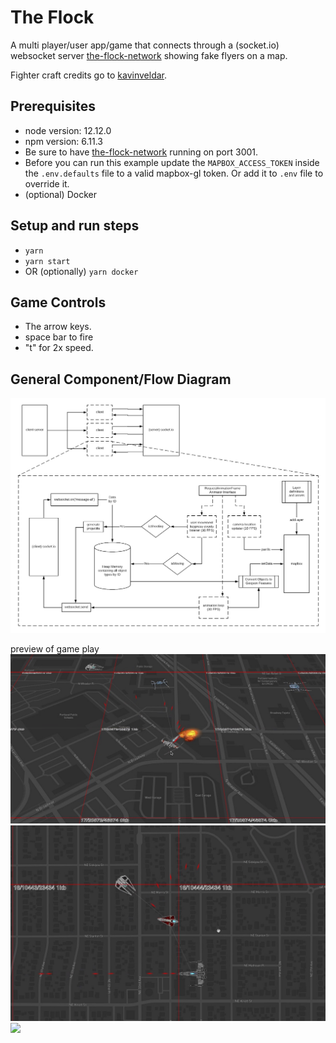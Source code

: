# The Flock
A multi player/user app/game that connects through a (socket.io) websocket server [the-flock-network](https://github.com/yapalexei/the-flock-network) showing fake flyers on a map.

Fighter craft credits go to [kavinveldar](https://www.deviantart.com/kavinveldar/gallery).

## Prerequisites
- node version: 12.12.0
- npm version: 6.11.3
- Be sure to have [the-flock-network](https://github.com/yapalexei/the-flock-network) running on port 3001.
- Before you can run this example update the `MAPBOX_ACCESS_TOKEN` inside the `.env.defaults` file to a valid mapbox-gl token. Or add it to `.env` file to override it.
- (optional) Docker

## Setup and run steps
- `yarn`
- `yarn start`
- OR (optionally) `yarn docker`

## Game Controls
- The arrow keys.
- space bar to fire
- "t" for 2x speed.

## General Component/Flow Diagram
![](cleint-game-logic-flow-diagram.jpg)


preview of game play
![](single-player.jpg)
![](multi-player.jpg)
![](mapbox-starwars2.gif)
